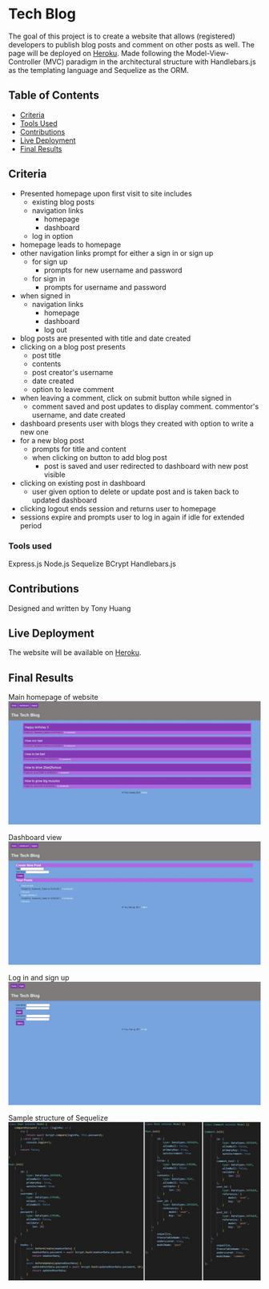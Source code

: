 # Tech Blog
The goal of this project is to create a website that allows (registered) developers to publish blog posts and comment on other posts as well. The page will be deployed on <a href="https://blog-news-mvc.herokuapp.com/" target="_blank">Heroku</a>. Made following the Model-View-Controller (MVC) paradigm in the architectural structure with Handlebars.js as the templating language and Sequelize as the ORM.

## Table of Contents
* [Criteria](#criteria)
* [Tools Used](#tools-used)
* [Contributions](#contributions)
* [Live Deployment](#live-deployment)
* [Final Results](#final-result)

## Criteria
* Presented homepage upon first visit to site includes
    * existing blog posts
    * navigation links
        * homepage
        * dashboard
    * log in option
* homepage leads to homepage
* other navigation links prompt for either a sign in or sign up
    * for sign up
        * prompts for new username and password
    * for sign in
        * prompts for username and password
* when signed in
    * navigation links
        * homepage
        * dashboard
        * log out
* blog posts are presented with title and date created
* clicking on a blog post presents
    * post title
    * contents
    * post creator's username
    * date created
    * option to leave comment
* when leaving a comment, click on submit button while signed in
    * comment saved and post updates to display comment. commentor's username, and date created
* dashboard presents user with blogs they created with option to write a new one
* for a new blog post
    * prompts for title and content
    * when clicking on button to add blog post
        * post is saved and user redirected to dashboard with new post visible
* clicking on existing post in dashboard
    * user given option to delete or update post and is taken back to updated dashboard
* clicking logout ends session and returns user to homepage
* sessions expire and prompts user to log in again if idle for extended period

### Tools used
Express.js
Node.js
Sequelize
BCrypt
Handlebars.js

## Contributions
Designed and written by Tony Huang

## Live Deployment
The website will be available on <a href="https://blog-news-mvc.herokuapp.com/" target="_blank">Heroku</a>.

## Final Results
Main homepage of website
<img src='./assets/img/MainPage.jpg' alt='Main Landing Page'/>

Dashboard view
<img src='./assets/img/Dashboard.jpg' alt='Dashboard for logged in users'/>

Log in and sign up
<img src='./assets/img/LoginSignUp.jpg' alt='Log in and Sign up pages'/>

Sample structure of Sequelize
<img src='./assets/img/Data_Models.jpg' alt='View of Blog model in Sequelize'/>
